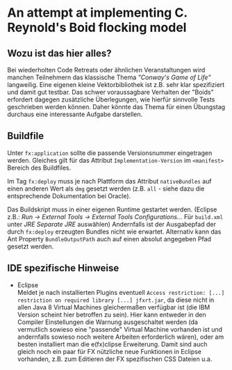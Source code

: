 # An attempt at implementing C. Reynold's Boid flocking model

Wozu ist das hier alles?
------------------------

Bei wiederholten Code Retreats oder ähnlichen Veranstaltungen wird manchen Teilnehmern das klassische
Thema _"Conway's Game of Life"_ langweilig.
Eine eigenen kleine Vektorbibliothek ist z.B. sehr klar spezifiziert und damit gut testbar.
Das schwer voraussagbare Verhalten der "Boids" erfordert dagegen zusätzliche Überlegungen, wie hierfür
sinnvolle Tests geschrieben werden können. Daher könnte das Thema für einen Übungstag durchaus eine
interessante Aufgabe darstellen.

Buildfile
---------

Unter `fx:application` sollte die passende Versionsnummer eingetragen werden.
Gleiches gilt für das Attribut `Implementation-Version` im `<manifest>` Bereich des Buildfiles.

Im Tag `fx:deploy` muss je nach Plattform das Attribut `nativeBundles` auf einen anderen Wert als `dmg`
gesetzt werden (z.B. `all` - siehe dazu die entsprechende Dokumentation bei Oracle).

Das Buildskript muss in einer eigenen Runtime gestartet werden.
(Eclipse z.B.: _Run -> External Tools -> External Tools Configurations..._ Für `build.xml` unter _JRE_ _Separate JRE_ auswählen)
Andernfalls ist der Ausgabepfad der durch `fx:deploy` erzeugten Bundles nicht wie erwartet. Alternativ kann das Ant Property
`BundleOutputPath` auch auf einen absolut angegeben Pfad gesetzt werden.


IDE spezifische Hinweise
------------------------

- Eclipse  
Meldet je nach installierten Plugins eventuell
`Access restriction: [...] restriction on required library [...] jfxrt.jar`, da
diese nicht in allen Java 8 Virtual Machines gleichermaßen verfügbar ist (die IBM Version
scheint hier betroffen zu sein). Hier kann entweder in den Compiler Einstellungen die Warnung
ausgeschaltet werden (da vermutlich sowieso eine "passende" Virtual Machine vorhanden ist
und andernfalls sowieso noch weitere Arbeiten erforderlich wären), oder am besten
installiert man die e(fx)clipse Erweiterung. Damit sind auch gleich noch ein paar
für FX nützliche neue Funktionen in Eclipse vorhanden, z.B. zum Editieren der
FX spezifischen CSS Dateien u.a.

